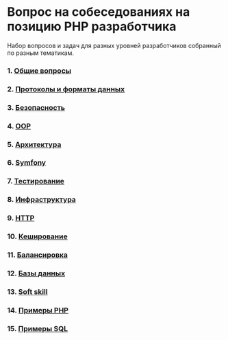 # Вопрос на собеседованиях на позицию PHP разработчика

Набор вопросов и задач для разных уровней разработчиков собранный по разным тематикам.

### 1. [Общие вопросы](docs/ru/GENERAL.MD)

### 2. [Протоколы и форматы данных](docs/ru/PROTOCOL.MD)

### 3. [Безопасность](docs/ru/SECURITY.MD)

### 4. [OOP](docs/ru/OOP.MD)

### 5. [Архитектура](docs/ru/ARCHITECTURE.MD)

### 6. [Symfony](docs/ru/SYMFONY.MD)

### 7. [Тестирование](docs/ru/TESTING.MD)

### 8. [Инфраструктура](docs/ru/INFRASTRUCTURE.MD)

### 9. [HTTP](docs/ru/HTTP.MD)

### 10. [Кеширование](docs/ru/CACHE.MD)

### 11. [Балансировка](docs/ru/BALANCING.MD)

### 12. [Базы данных](docs/ru/DATABASE.MD)

### 13. [Soft skill](docs/ru/SOFT_SKILL.MD)

### 14. [Примеры PHP](docs/ru/example/PHP.MD)

### 15. [Примеры SQL](docs/ru/example/SQL.MD)
